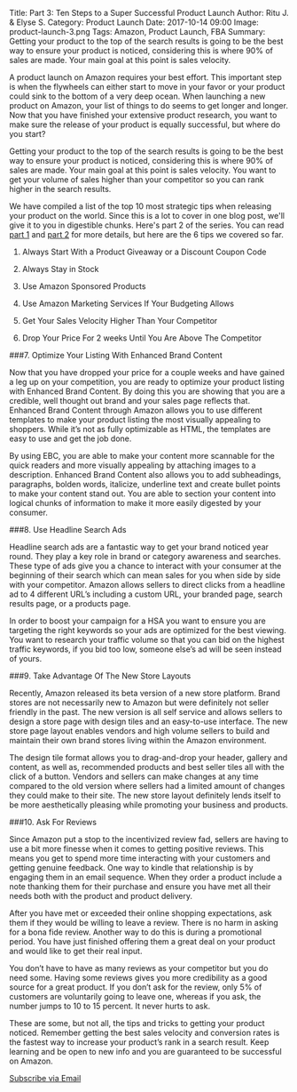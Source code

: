 Title: Part 3: Ten Steps to a Super Successful Product Launch
Author: Ritu J. & Elyse S.
Category: Product Launch
Date: 2017-10-14 09:00
Image: product-launch-3.png
Tags: Amazon, Product Launch, FBA
Summary: Getting your product to the top of the search results is going to be the best way to ensure your product is noticed, considering this is where 90% of sales are made. Your main goal at this point is sales velocity.

A product launch on Amazon requires your best effort. This important step is when the flywheels can either start to move in your favor or your product could sink to the bottom of a very deep ocean. When launching a new product on Amazon, your list of things to do seems to get longer and longer. Now that you have finished your extensive product research, you want to make sure the release of your product is equally successful, but where do you start?

Getting your product to the top of the search results is going to be the best way to ensure your product is noticed, considering this is where 90% of sales are made. Your main goal at this point is sales velocity. You want to get your volume of sales higher than your competitor so you can rank higher in the search results.

We have compiled a list of the top 10 most strategic tips when releasing your product on the world. Since this is a lot to cover in one blog post, we'll give it to you in digestible chunks. Here's part 2 of the series. You can read <a href="https://efficientera.com/blog/2017/10/part-1-ten-steps-to-a-super-successful-product-launch.html">part 1</a> and <a href="https://efficientera.com/blog/2017/10/part-2-ten-steps-to-a-super-successful-product-launch.html">part 2</a> for more details, but here are the 6 tips we covered so far.

1. Always Start With a Product Giveaway or a Discount Coupon Code

2. Always Stay in Stock

3. Use Amazon Sponsored Products

4. Use Amazon Marketing Services If Your Budgeting Allows

5. Get Your Sales Velocity Higher Than Your Competitor

6. Drop Your Price For 2 weeks Until You Are Above The Competitor



###7. Optimize Your Listing With Enhanced Brand Content

Now that you have dropped your price for a couple weeks and have gained a leg up on your competition, you are ready to optimize your product listing with Enhanced Brand Content. By doing this you are showing that you are a credible, well thought out brand and your sales page reflects that. Enhanced Brand Content through Amazon allows you to use different templates to make your product listing the most visually appealing to shoppers. While it’s not as fully optimizable as HTML, the templates are easy to use and get the job done.

By using EBC, you are able to make your content more scannable for the quick readers and more visually appealing by attaching images to a description. Enhanced Brand Content also allows you to add subheadings, paragraphs, bolden words, italicize, underline text and create bullet points to make your content stand out. You are able to section your content into logical chunks of information to make it more easily digested by your consumer.

###8. Use Headline Search Ads

Headline search ads are a fantastic way to get your brand noticed year round. They play a key role in brand or category awareness and searches. These type of ads give you a chance to interact with your consumer at the beginning of their search which can mean sales for you when side by side with your competitor.  Amazon allows sellers to direct clicks from a headline ad to 4 different URL’s including a custom URL, your branded page, search results page, or a products page.

In order to boost your campaign for a HSA you want to ensure you are targeting the right keywords so your ads are optimized for the best viewing. You want to research your traffic volume so that you can bid on the highest traffic keywords, if you bid too low, someone else’s ad will be seen instead of yours.

###9. Take Advantage Of The New Store Layouts

Recently, Amazon released its beta version of a new store platform. Brand stores are not necessarily new to Amazon but were definitely not seller friendly in the past. The new version is all self service and allows sellers to design a store page with design tiles and an easy-to-use interface. The new store page layout enables vendors and high volume sellers to build and maintain their own brand stores living within the Amazon environment.

The design tile format allows you to drag-and-drop your header, gallery and content, as well as, recommended products and best seller tiles all with the click of a button. Vendors and sellers can make changes at any time compared to the old version where sellers had a limited amount of changes they could make to their site. The new store layout definitely lends itself to be more aesthetically pleasing while promoting your business and products.

###10. Ask For Reviews

Since Amazon put a stop to the incentivized review fad, sellers are having to use a bit more finesse when it comes to getting positive reviews. This means you get to spend more time interacting with your customers and getting genuine feedback. One way to kindle that relationship is by engaging them in an email sequence. When they order a product include a note thanking them for their purchase and ensure you have met all their needs both with the product and product delivery.

After you have met or exceeded their online shopping expectations, ask them if they would be willing to leave a review. There is no harm in asking for a bona fide review. Another way to do this is during a promotional period. You have just finished offering them a great deal on your product and would like to get their real input.

You don’t have to have as many reviews as your competitor but you do need some. Having some reviews gives you more credibility as a good source for a great product. If you don’t ask for the review, only 5% of customers are voluntarily going to leave one, whereas if you ask, the number jumps to 10 to 15 percent. It never hurts to ask.

These are some, but not all, the tips and tricks to getting your product noticed. Remember getting the best sales velocity and conversion rates is the fastest way to increase your product’s rank in a search result. Keep learning and be open to new info and you are guaranteed to be successful on Amazon.


<a class="btn btn-primary" href="https://efficientera.leadpages.co/leadbox/121f91a73f72a2%3A12c54680e746dc/5687539843203072/" target="_blank">Subscribe via Email</a><script data-leadbox="121f91a73f72a2:12c54680e746dc" data-url="https://efficientera.leadpages.co/leadbox/121f91a73f72a2%3A12c54680e746dc/5687539843203072/" data-config="%7B%7D" type="text/javascript" src="https://efficientera.leadpages.co/leadbox-1468522675.js"></script>




